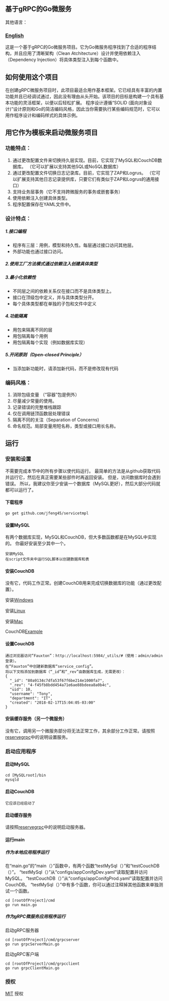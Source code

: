 ## 基于gRPC的Go微服务

其他语言：

### **[English](README.md)**

这是一个基于gRPC的Go微服务项目。它为Go微服务程序找到了合适的程序结构，并且应用了清晰架构（Clean Atchitecture）设计并使用依赖注入（Dependency Injection）将具体类型注入到每个函数中。

## 如何使用这个项目
在创建gRPC微服务项目时，此项目最适合用作基本框架。它已经具有丰富的内置功能并且已经调试通过，因此没有理由从头开始。该项目的目标是构建一个具有基本功能的灵活框架，以便以后轻松扩展。
程序设计遵循“SOLID (面向对象设计)”设计原则和Go的简洁编码风格，因此当你需要执行某些编码规范时，它可以用作程序设计和编码样式的具体示例。

## 用它作为模板来启动微服务项目
### 功能特点：
1. 通过更改配置文件来切换持久层实现。目前，它实现了MySQL和CouchDB数据库。 （它可以扩展以支持其他SQL或NoSQL数据库）
2. 通过更改配置文件切换日志记录库。目前，它实现了ZAP和Logrus。 （它可以扩展支持其他日志记录提供库，只要它们有类似于ZAP和Logrus的通用接口）
3. 支持业务层事务（它不支持跨微服务的事务或嵌套事务）
4. 使用依赖注入创建具体类型。
5. 程序配置保存在YAML文件中。

### 设计特点：
##### 1.接口编程
* 程序有三层：用例，模型和持久性。每层通过接口访问其他层。
* 外部功能也通过接口访问。
##### 2.使用工厂方法模式通过依赖注入创建具体类型
##### 3.最小化依赖性
* 不同层之间的依赖关系仅在接口而不是具体类型上。
* 接口在顶级包中定义，并与具体类型分开。
* 每个具体类型都在单独的子包和文件中定义
##### 4.功能隔离
* 用包来隔离不同的层
* 用包隔离每个用例
* 用包隔离每个实现（例如数据库实现）
##### 5.开闭原则（Open-closed Principle）
* 当添加新功能时，请添加新代码，而不是修改现有代码
 
### 编码风格：
1. 消除包级变量 （“容器”包是例外）
2. 尽量减少常量的使用。
3. 记录错误的完整堆栈跟踪
4. 仅在调用链顶函数层处理错误
5. 隔离不同的关注（Separation of Concerns)
6. 命名规范。局部变量用短名称，类型或接口用长名称。 

## 运行

### 安装和设置

不需要完成本节中的所有步骤以使代码运行。 最简单的方法是从github获取代码并运行它，然后在真正需要某些部件时再返回安装。 但是，访问数据库时会遇到错误。
所以，我建议你至少安装一个数据库（MySQL更好），然后大部分代码就都可以运行了。

#### 下载程序

```
go get github.com/jfeng45/servicetmpl
```

#### 设置MySQL

有两个数据库实现，MySQL和CouchDB，但大多数函数都是在MySQL中实现的。 你最好安装至少其中一个。

```
安装MySQL
在script文件夹中运行SQL脚本以创建数据库和表
```
#### 安装CouchDB

没有它，代码工作正常。创建CouchDB用来完成切换数据库的功能（通过更改配置）。

安装[Windows](https://docs.couchdb.org/en/2.2.0/install/windows.html)

安装[Linux](https://docs.couchdb.org/en/2.2.0/install/unix.html)

安装[Mac](https://docs.couchdb.org/en/2.2.0/install/mac.html)

CouchDB[Example](https://github.com/go-kivik/kivik/wiki/Usage-Examples)

#### 设置CouchDB

```
通过浏览器访问“Fauxton”：http://localhost:5984/_utils/#（使用：admin/admin登录）。
在“Fauxton”中创建新数据库“service_config”。
将以下文档添加到数据库（“_id”和“_rev”由数据库生成，无需更改）：
{
  "_id": "80a9134c7dfa53f67f6be214e1000fa7",
  "_rev": "4-f45fb8bdd454a71e6ae88bdeea8a0b4c",
  "uid": 10,
  "username": "Tony",
  "department": "IT",
  "created": "2018-02-17T15:04:05-03:00"
}
```
#### 安装缓存服务（另一个微服务）

没有它，调用另一个微服务部分将无法正常工作，其余部分工作正常。请按照[reservegrpc](https://github.com/jfeng45/reservegrpc)中的说明设置服务。

### 启动应用程序

#### 启动MySQL
```
cd [MySQLroot]/bin
mysqld
```

#### 启动CouchDB
```
它应该已经启动了
```
#### 启动缓存服务

请按照[reservegrpc](https://github.com/jfeng45/reservegrpc)中的说明启动服务器。

#### 运行main

##### 作为本地应用程序运行

在“main.go”的“main（）”函数中，有两个函数“testMySql（）”和“testCouchDB（）”。
“testMySql（）”从“configs/appConifgDev.yaml”读取配置并访问MySQL。 “testCouchDB（）”从“configs/appConifgProd.yaml”读取配置并访问CouchDB。
“testMySql（）”中有多个函数，你可以通过注释掉其他函数来单独测试一个函数。

```
cd [rootOfProject]/cmd
go run main.go
```
##### 作为gRPC微服务应用程序运行

启动gRPC服务器
```
cd [rootOfProject]/cmd/grpcserver
go run grpcServerMain.go
```
启动gRPC客户端
```
cd [rootOfProject]/cmd/grpcclient
go run grpcClientMain.go
```

### 授权

[MIT](LICENSE.txt) 授权


